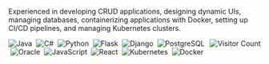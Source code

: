 Experienced in developing CRUD applications, designing dynamic UIs, managing databases, containerizing applications with Docker, setting up CI/CD pipelines, and managing Kubernetes clusters.


![Java](https://img.shields.io/badge/Java-%23ED8B00.svg?style=flat-square&logo=java&logoColor=white)
&nbsp;![C#](https://img.shields.io/badge/C%23-239120.svg?style=flat-square&logo=c-sharp&logoColor=white)
&nbsp;![Python](https://img.shields.io/badge/Python-%233776AB.svg?style=flat-square&logo=python&logoColor=white)
&nbsp;![Flask](https://img.shields.io/badge/Flask-%23000.svg?style=flat-square&logo=flask&logoColor=white)
&nbsp;![Django](https://img.shields.io/badge/Django-%23092E20.svg?style=flat-square&logo=django&logoColor=white)<img align="right" src="https://profile-counter.glitch.me/a1rtem/count.svg" alt="Visitor Count">
&nbsp;![PostgreSQL](https://img.shields.io/badge/PostgreSQL-%23336791.svg?style=flat-square&logo=postgresql&logoColor=white)<br>
&nbsp;![Oracle](https://img.shields.io/badge/Oracle-F80000.svg?style=flat-square&logo=oracle&logoColor=white)
&nbsp;![JavaScript](https://img.shields.io/badge/JavaScript-%23F7DF1E.svg?style=flat-square&logo=javascript&logoColor=black)
&nbsp;![React](https://img.shields.io/badge/React-%2361DAFB.svg?style=flat-square&logo=react&logoColor=black)
&nbsp;![Kubernetes](https://img.shields.io/badge/Kubernetes-%23326CE5.svg?style=flat-square&logo=kubernetes&logoColor=white)
&nbsp;![Docker](https://img.shields.io/badge/Docker-%232496ED.svg?style=flat-square&logo=docker&logoColor=white)

</div>
